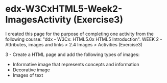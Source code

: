 # edx-W3CxHTML5-Week2-ImagesActivity (Exercise3)
I created this page for the purpose of completing one activity from the following course: "ddx - W3Cx: HTML5.0x HTML5 Introduction". WEEK 2 -Attributes, images and links > 2.4 Images > Activities (Exercise3)

3 - Create a HTML page and add the following types of images:
- Informative image that represents concepts and information
- Decorative image
- Images of text
